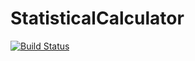 # StatisticalCalculator


[![Build Status](https://travis-ci.com/jasneekchugh/StatisticalCalculator.svg?token=7rk4NgyhUqZKFdRWJuxx&branch=master)](https://travis-ci.com/jasneekchugh/StatisticalCalculator)
